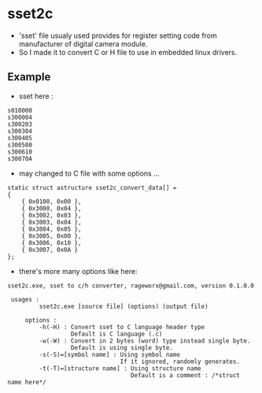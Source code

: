 # sset2c #

* 'sset' file usualy used provides for register setting code from manufacturer of digital camera module.
* So I made it to convert C or H file to use in embedded linux drivers.

## Example ##

* sset here :
```
s010000
s300004
s300203
s300304
s300405
s300500
s300610
s30070A
```
* may changed to C file with some options ...
```
static struct astructure sset2c_convert_data[] = 
{
	{ 0x0100, 0x00 }, 
	{ 0x3000, 0x04 }, 
	{ 0x3002, 0x03 }, 
	{ 0x3003, 0x04 }, 
	{ 0x3004, 0x05 }, 
	{ 0x3005, 0x00 }, 
	{ 0x3006, 0x10 }, 
	{ 0x3007, 0x0A }
};
```

* there's more many options like here:
```
sset2c.exe, sset to c/h converter, rageworx@gmail.com, version 0.1.0.0

 usages :
         sset2c.exe [source file] (options) (output file)

	 options :
         -h(-H) : Convert sset to C language header type
                  Default is C language (.c)
         -w(-W) : Convert in 2 bytes (word) type instead single byte.
                  Default is using single byte.
         -s(-S)=[symbol name] : Using symbol name
                                If it ignored, randomly generates.
         -t(-T)=[structure name] : Using structure name
                                   Default is a comment : /*struct name here*/
```
